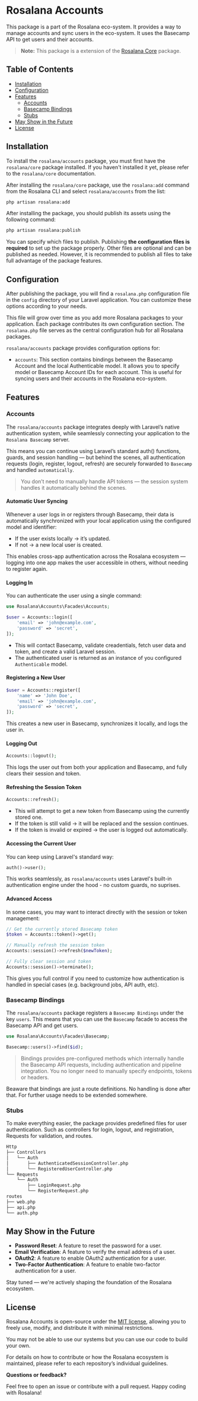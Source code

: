 # Rosalana Accounts

This package is a part of the Rosalana eco-system. It provides a way to manage accounts and sync users in the eco-system. It uses the Basecamp API to get users and their accounts.

> **Note:** This package is a extension of the [Rosalana Core](https://packagist.org/packages/rosalana/core) package.

## Table of Contents

- [Installation](#installation)
- [Configuration](#configuration)
- [Features](#features)
  - [Accounts](#accounts)
  - [Basecamp Bindings](#basecamp-bindings)
  - [Stubs](#stubs)
- [May Show in the Future](#may-show-in-the-future)
- [License](#license)

## Installation

To install the `rosalana/accounts` package, you must first have the `rosalana/core` package installed. If you haven't installed it yet, please refer to the `rosalana/core` documentation.

After installing the `rosalana/core` package, use the `rosalana:add` command from the Rosalana CLI and select `rosalana/accounts` from the list:

```bash
php artisan rosalana:add
```

After installing the package, you should publish its assets using the following command:

```bash
php artisan rosalana:publish
```

You can specify which files to publish. Publishing **the configuration files is required** to set up the package properly. Other files are optional and can be published as needed. However, it is recommended to publish all files to take full advantage of the package features.

## Configuration

After publishing the package, you will find a `rosalana.php` configuration file in the `config` directory of your Laravel application. You can customize these options according to your needs.

This file will grow over time as you add more Rosalana packages to your application. Each package contributes its own configuration section. The `rosalana.php` file serves as the central configuration hub for all Rosalana packages.

`rosalana/accounts` package provides configuration options for:

- `accounts`: This section contains bindings between the Basecamp Account and the local Authenticable model. It allows you to specify model or Basecamp Account IDs for each account. This is useful for syncing users and their accounts in the Rosalana eco-system.

## Features

### Accounts

The `rosalana/accounts` package integrates deeply with Laravel’s native authentication system, while seamlessly connecting your application to the `Rosalana Basecamp` server.

This means you can continue using Laravel’s standard auth() functions, guards, and session handling — but behind the scenes, all authentication requests (login, register, logout, refresh) are securely forwarded to `Basecamp` and handled `automatically`.

> You don’t need to manually handle API tokens — the session system handles it automatically behind the scenes.

#### Automatic User Syncing

Whenever a user logs in or registers through Basecamp, their data is automatically synchronized with your local application using the configured model and identifier:

- If the user exists locally → it’s updated.
- If not → a new local user is created.

This enables cross-app authentication across the Rosalana ecosystem — logging into one app makes the user accessible in others, without needing to register again.

#### Logging In

You can authenticate the user using a single command:

```php
use Rosalana\Accounts\Facades\Accounts;

$user = Accounts::login([
    'email' => 'john@example.com',
    'password' => 'secret',
]);
```

- This will contact Basecamp, validate creadentials, fetch user data and token, and create a valid Laravel session.
- The authenticated user is returned as an instance of you configured `Authenticable` model.

#### Registering a New User

```php
$user = Accounts::register([
    'name' => 'John Doe',
    'email' => 'john@example.com',
    'password' => 'secret',
]);
```

This creates a new user in Basecamp, synchronizes it locally, and logs the user in.

#### Logging Out

```php
Accounts::logout();
```

This logs the user out from both your application and Basecamp, and fully clears their session and token.

#### Refreshing the Session Token

```php
Accounts::refresh();
```

- This will attempt to get a new token from Basecamp using the currently stored one.
- If the token is still valid → it will be replaced and the session continues.
- If the token is invalid or expired → the user is logged out automatically.

#### Accessing the Current User

You can keep using Laravel's standard way:

```php
auth()->user();
```

This works seamlessly, as `rosalana/accounts` uses Laravel's built-in authentication engine under the hood - no custom guards, no suprises.

#### Advanced Access

In some cases, you may want to interact directly with the session or token management:

```php
// Get the currently stored Basecamp token
$token = Accounts::token()->get();

// Manually refresh the session token
Accounts::session()->refresh($newToken);

// Fully clear session and token
Accounts::session()->terminate();
```

This gives you full control if you need to customize how authentication is handled in special cases (e.g. background jobs, API auth, etc).

### Basecamp Bindings

The `rosalana/accounts` package registers a `Basecamp Bindings` under the key `users`. This means that you can use the `Basecamp` facade to access the Basecamp API and get users.

```php
use Rosalana\Accounts\Facades\Basecamp;

Basecamp::users()->find($id);
```

> Bindings provides pre-configured methods which internally handle the Basecamp API requests, including authentication and pipeline integration. You no longer need to manually specify endpoints, tokens or headers.

Beaware that bindings are just a route definitions. No handling is done after that. For further usage needs to be extended somewhere.

### Stubs

To make everything easier, the package provides predefined files for user authentication. Such as controllers for login, logout, and registration, Requests for validation, and routes.

```bash
Http
├── Controllers
│   └── Auth
│       ├── AuthenticatedSessionController.php
│       └── RegisteredUserController.php
└── Requests
    └── Auth
        ├── LoginRequest.php
        └── RegisterRequest.php
routes
├── web.php
├── api.php
└── auth.php
```

## May Show in the Future

- **Password Reset**: A feature to reset the password for a user.
- **Email Verification**: A feature to verify the email address of a user.
- **OAuth2**: A feature to enable OAuth2 authentication for a user.
- **Two-Factor Authentication**: A feature to enable two-factor authentication for a user.

Stay tuned — we're actively shaping the foundation of the Rosalana ecosystem.

## License

Rosalana Accounts is open-source under the [MIT license](/LICENCE), allowing you to freely use, modify, and distribute it with minimal restrictions.

You may not be able to use our systems but you can use our code to build your own.

For details on how to contribute or how the Rosalana ecosystem is maintained, please refer to each repository’s individual guidelines.

**Questions or feedback?**

Feel free to open an issue or contribute with a pull request. Happy coding with Rosalana!
